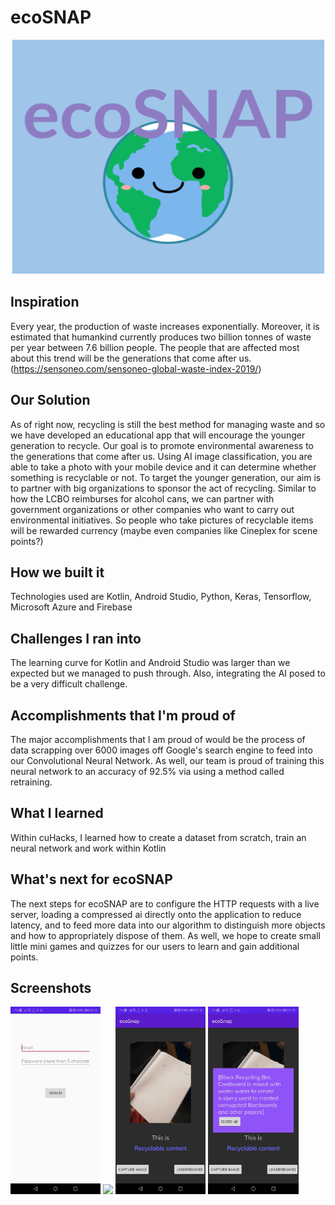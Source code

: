 # ecoSNAP
<p align="center">
<img  src = "/READMEImg/ecoSNAP%20(2).png" width = "500" height ="auto">
  </p>
  
## Inspiration

Every year, the production of waste increases exponentially. Moreover, it is estimated that humankind currently produces two billion tonnes of waste per year between 7.6 billion people. The people that are affected most about this trend will be the generations that come after us. (https://sensoneo.com/sensoneo-global-waste-index-2019/)

## Our Solution

As of right now, recycling is still the best method for managing waste and so we have developed an educational app that will encourage the younger generation to recycle. Our goal is to promote environmental awareness to the generations that come after us. Using AI image classification, you are able to take a photo with your mobile device and it can determine whether something is recyclable or not. To target the younger generation, our aim is to partner with big organizations to sponsor the act of recycling. Similar to how the LCBO reimburses for alcohol cans, we can partner with government organizations or other companies who want to carry out environmental initiatives. So people who take pictures of recyclable items will be rewarded currency (maybe even companies like Cineplex for scene points?)

## How we built it

Technologies used are Kotlin, Android Studio, Python, Keras, Tensorflow, Microsoft Azure and Firebase

## Challenges I ran into

The learning curve for Kotlin and Android Studio was larger than we expected but we managed to push through. Also, integrating the AI posed to be a very difficult challenge.

## Accomplishments that I'm proud of

The major accomplishments that I am proud of would be the process of data scrapping over 6000 images off Google's search engine to feed into our Convolutional Neural Network. As well, our team is proud of training this neural network to an accuracy of 92.5% via using a method called retraining.

## What I learned

Within cuHacks, I learned how to create a dataset from scratch, train an neural network and work within Kotlin

## What's next for ecoSNAP

The next steps for ecoSNAP are to configure the HTTP requests with a live server, loading a compressed ai directly onto the application to reduce latency, and to feed more data into our algorithm to distinguish more objects and how to appropriately dispose of them. As well, we hope to create small little mini games and quizzes for our users to learn and gain additional points.

## Screenshots
<p float="left"><img src="/READMEImg/Screenshot_20200112-111619.jpg" height = "300" width = "auto">
<img src="/READMEImg/Screenshot_20200112-111831.jpg height = "300" width = "auto">
<img src="/READMEImg/Screenshot_20200112-111836.jpg" height = "300" width = "auto">
<img src="/READMEImg/Screenshot_20200112-111842.jpg" height = "300" width = "auto"></p>


